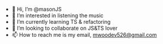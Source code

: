 - 👋 Hi, I’m @masonJS
- 👀 I’m interested in listening the music
- 🌱 I’m currently learning TS & refactoring
- 💞️ I’m looking to collaborate on JS&TS lover
- 📫 How to reach me is my email, mwoodev526@gmail.com

<!---
masonJS/masonJS is a ✨ special ✨ repository because its `README.md` (this file) appears on your GitHub profile.
You can click the Preview link to take a look at your changes.
--->
